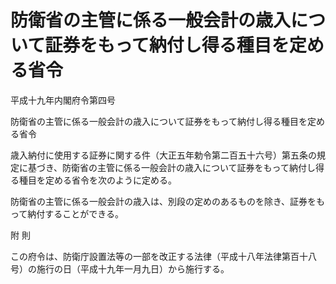 # 防衛省の主管に係る一般会計の歳入について証券をもって納付し得る種目を定める省令

平成十九年内閣府令第四号

防衛省の主管に係る一般会計の歳入について証券をもって納付し得る種目を定める省令

歳入納付に使用する証券に関する件（大正五年勅令第二百五十六号）第五条の規定に基づき、防衛省の主管に係る一般会計の歳入について証券をもって納付し得る種目を定める省令を次のように定める。

防衛省の主管に係る一般会計の歳入は、別段の定めのあるものを除き、証券をもって納付することができる。

附 則

この府令は、防衛庁設置法等の一部を改正する法律（平成十八年法律第百十八号）の施行の日（平成十九年一月九日）から施行する。
